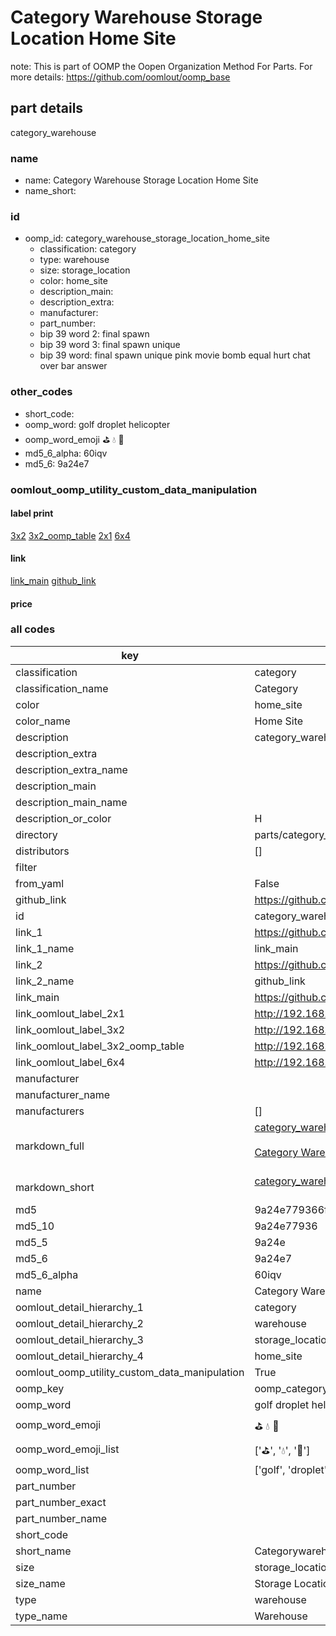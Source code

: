 # Category Warehouse Storage Location Home Site  

note: This is part of OOMP the Oopen Organization Method For Parts. For more details: https://github.com/oomlout/oomp_base

##  part details



category_warehouse

### name
* name: Category Warehouse Storage Location Home Site
* name_short: 
### id
* oomp_id: category_warehouse_storage_location_home_site
  * classification: category
  * type: warehouse
  * size: storage_location
  * color: home_site
  * description_main: 
  * description_extra: 
  * manufacturer: 
  * part_number: 
  * bip 39 word 2: final spawn
  * bip 39 word 3: final spawn unique
  * bip 39 word: final spawn unique pink movie bomb equal hurt chat over bar answer

### other_codes
* short_code: 
* oomp_word: golf droplet helicopter
* oomp_word_emoji :golf: :droplet: :helicopter:
* md5_6_alpha: 60iqv
* md5_6: 9a24e7






### oomlout_oomp_utility_custom_data_manipulation
#### label print
[3x2](http://192.168.1.245:1112/?label=oomp%2060iqv)
[3x2_oomp_table](http://192.168.1.107:1112/?label=oomp%2060iqv)
[2x1](http://192.168.1.242:1112/?label=oomp%2060iqv)
[6x4](http://192.168.1.55:1112/?label=oomp%2060iqv)    

#### link

[link_main](https://github.com/oomlout/oomlout_oomp_current_version_messy/tree/main/parts/category_warehouse_storage_location_home_site) [github_link](https://github.com/oomlout/oomlout_oomp_part_src/tree/main/parts/category_warehouse_storage_location_home_site)                             

#### price







### all codes 
| key | value |  
| --- | --- |  
| classification | category |  
| classification_name | Category |  
| color | home_site |  
| color_name | Home Site |  
| description | category_warehouse |  
| description_extra |  |  
| description_extra_name |  |  
| description_main |  |  
| description_main_name |  |  
| description_or_color | H  |  
| directory | parts/category_warehouse_storage_location_home_site |  
| distributors | [] |  
| filter |  |  
| from_yaml | False |  
| github_link | https://github.com/oomlout/oomlout_oomp_part_src/tree/main/parts/category_warehouse_storage_location_home_site |  
| id | category_warehouse_storage_location_home_site |  
| link_1 | https://github.com/oomlout/oomlout_oomp_current_version_messy/tree/main/parts/category_warehouse_storage_location_home_site |  
| link_1_name | link_main |  
| link_2 | https://github.com/oomlout/oomlout_oomp_part_src/tree/main/parts/category_warehouse_storage_location_home_site |  
| link_2_name | github_link |  
| link_main | https://github.com/oomlout/oomlout_oomp_current_version_messy/tree/main/parts/category_warehouse_storage_location_home_site |  
| link_oomlout_label_2x1 | http://192.168.1.242:1112/?label=oomp%2060iqv |  
| link_oomlout_label_3x2 | http://192.168.1.245:1112/?label=oomp%2060iqv |  
| link_oomlout_label_3x2_oomp_table | http://192.168.1.107:1112/?label=oomp%2060iqv |  
| link_oomlout_label_6x4 | http://192.168.1.55:1112/?label=oomp%2060iqv |  
| manufacturer |  |  
| manufacturer_name |  |  
| manufacturers | [] |  
| markdown_full | [category_warehouse_storage_location_home_site](https://github.com/oomlout/oomlout_oomp_current_version_messy/tree/main/parts/category_warehouse_storage_location_home_site)<br>[](https://github.com/oomlout/oomlout_oomp_current_version_messy/tree/main/parts/category_warehouse_storage_location_home_site)<br>[Category Warehouse Storage Location Home Site](https://github.com/oomlout/oomlout_oomp_current_version_messy/tree/main/parts/category_warehouse_storage_location_home_site)<br><br> |  
| markdown_short | [category_warehouse_storage_location_home_site](https://github.com/oomlout/oomlout_oomp_current_version_messy/tree/main/parts/category_warehouse_storage_location_home_site)<br><br> |  
| md5 | 9a24e779366fc98064c87a51db342ab4 |  
| md5_10 | 9a24e77936 |  
| md5_5 | 9a24e |  
| md5_6 | 9a24e7 |  
| md5_6_alpha | 60iqv |  
| name | Category Warehouse Storage Location Home Site |  
| oomlout_detail_hierarchy_1 | category |  
| oomlout_detail_hierarchy_2 | warehouse |  
| oomlout_detail_hierarchy_3 | storage_location |  
| oomlout_detail_hierarchy_4 | home_site |  
| oomlout_oomp_utility_custom_data_manipulation | True |  
| oomp_key | oomp_category_warehouse_storage_location_home_site |  
| oomp_word | golf droplet helicopter |  
| oomp_word_emoji | :golf: :droplet: :helicopter: |  
| oomp_word_emoji_list | [':golf:', ':droplet:', ':helicopter:'] |  
| oomp_word_list | ['golf', 'droplet', 'helicopter'] |  
| part_number |  |  
| part_number_exact |  |  
| part_number_name |  |  
| short_code |  |  
| short_name | Categorywarehouse |  
| size | storage_location |  
| size_name | Storage Location |  
| type | warehouse |  
| type_name | Warehouse |  
